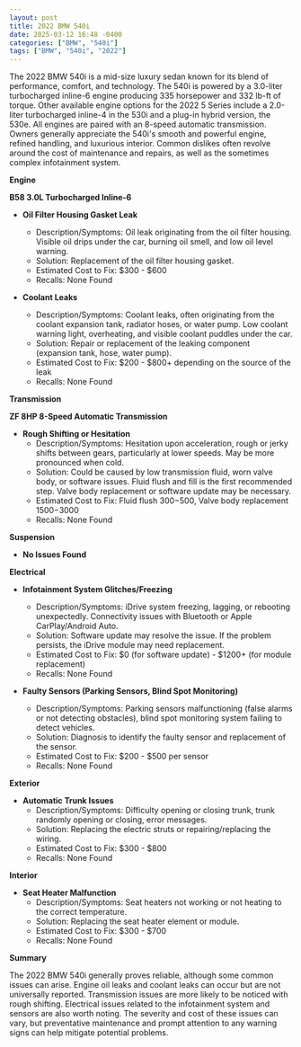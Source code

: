 ```yaml
---
layout: post
title: 2022 BMW 540i
date: 2025-03-12 16:48 -0400
categories: ["BMW", "540i"]
tags: ["BMW", "540i", "2022"]
---
```

The 2022 BMW 540i is a mid-size luxury sedan known for its blend of performance, comfort, and technology. The 540i is powered by a 3.0-liter turbocharged inline-6 engine producing 335 horsepower and 332 lb-ft of torque. Other available engine options for the 2022 5 Series include a 2.0-liter turbocharged inline-4 in the 530i and a plug-in hybrid version, the 530e. All engines are paired with an 8-speed automatic transmission. Owners generally appreciate the 540i's smooth and powerful engine, refined handling, and luxurious interior. Common dislikes often revolve around the cost of maintenance and repairs, as well as the sometimes complex infotainment system.

**Engine**

**B58 3.0L Turbocharged Inline-6**

*   **Oil Filter Housing Gasket Leak**
    *   Description/Symptoms: Oil leak originating from the oil filter housing. Visible oil drips under the car, burning oil smell, and low oil level warning.
    *   Solution: Replacement of the oil filter housing gasket.
    *   Estimated Cost to Fix: $300 - $600
    *   Recalls: None Found

*   **Coolant Leaks**
    *   Description/Symptoms: Coolant leaks, often originating from the coolant expansion tank, radiator hoses, or water pump. Low coolant warning light, overheating, and visible coolant puddles under the car.
    *   Solution: Repair or replacement of the leaking component (expansion tank, hose, water pump).
    *   Estimated Cost to Fix: $200 - $800+ depending on the source of the leak
    *   Recalls: None Found

**Transmission**

**ZF 8HP 8-Speed Automatic Transmission**

*   **Rough Shifting or Hesitation**
    *   Description/Symptoms: Hesitation upon acceleration, rough or jerky shifts between gears, particularly at lower speeds. May be more pronounced when cold.
    *   Solution: Could be caused by low transmission fluid, worn valve body, or software issues. Fluid flush and fill is the first recommended step. Valve body replacement or software update may be necessary.
    *   Estimated Cost to Fix: Fluid flush $300-$500, Valve body replacement $1500-$3000
    *   Recalls: None Found

**Suspension**

*   **No Issues Found**

**Electrical**

*   **Infotainment System Glitches/Freezing**
    *   Description/Symptoms: iDrive system freezing, lagging, or rebooting unexpectedly. Connectivity issues with Bluetooth or Apple CarPlay/Android Auto.
    *   Solution: Software update may resolve the issue. If the problem persists, the iDrive module may need replacement.
    *   Estimated Cost to Fix: $0 (for software update) - $1200+ (for module replacement)
    *   Recalls: None Found

*   **Faulty Sensors (Parking Sensors, Blind Spot Monitoring)**
    *   Description/Symptoms: Parking sensors malfunctioning (false alarms or not detecting obstacles), blind spot monitoring system failing to detect vehicles.
    *   Solution: Diagnosis to identify the faulty sensor and replacement of the sensor.
    *   Estimated Cost to Fix: $200 - $500 per sensor
    *   Recalls: None Found

**Exterior**

*   **Automatic Trunk Issues**
    *   Description/Symptoms: Difficulty opening or closing trunk, trunk randomly opening or closing, error messages.
    *   Solution: Replacing the electric struts or repairing/replacing the wiring.
    *   Estimated Cost to Fix: $300 - $800
    *   Recalls: None Found

**Interior**

*   **Seat Heater Malfunction**
    *   Description/Symptoms: Seat heaters not working or not heating to the correct temperature.
    *   Solution: Replacing the seat heater element or module.
    *   Estimated Cost to Fix: $300 - $700
    *   Recalls: None Found

**Summary**

The 2022 BMW 540i generally proves reliable, although some common issues can arise. Engine oil leaks and coolant leaks can occur but are not universally reported. Transmission issues are more likely to be noticed with rough shifting. Electrical issues related to the infotainment system and sensors are also worth noting. The severity and cost of these issues can vary, but preventative maintenance and prompt attention to any warning signs can help mitigate potential problems.

